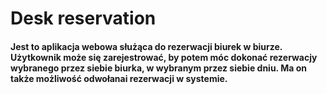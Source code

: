# Desk reservation

#### Jest to aplikacja webowa służąca do rezerwacji biurek w biurze. Użytkownik może się zarejestrować, by potem móc dokonać rezerwacjy wybranego przez siebie biurka, w wybranym przez siebie dniu. Ma on także możliwość odwołanai rezerwacji w systemie.
